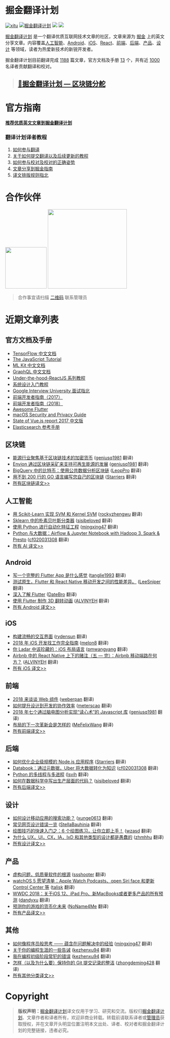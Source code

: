 # 掘金翻译计划

[![xitu](https://camo.githubusercontent.com/c9c9db0a39b56738a62332f0791d58b1522fdf82/68747470733a2f2f7261776769742e636f6d2f616c65656e34322f6261646765732f6d61737465722f7372632f786974752e737667)](https://github.com/xitu/gold-miner)
[![掘金翻译计划](https://rawgit.com/aleen42/badges/master/src/juejin_translation.svg)](https://github.com/xitu/gold-miner/)
[![](https://img.shields.io/badge/weibo-%E6%8E%98%E9%87%91%E7%BF%BB%E8%AF%91%E8%AE%A1%E5%88%92-brightgreen.svg)](http://weibo.com/juejinfanyi)
[![](https://img.shields.io/badge/%E7%9F%A5%E4%B9%8E%E4%B8%93%E6%A0%8F-%E6%8E%98%E9%87%91%E7%BF%BB%E8%AF%91%E8%AE%A1%E5%88%92-blue.svg)](https://zhuanlan.zhihu.com/juejinfanyi)

[掘金翻译计划](https://juejin.im/tag/%E6%8E%98%E9%87%91%E7%BF%BB%E8%AF%91%E8%AE%A1%E5%88%92) 是一个翻译优质互联网技术文章的社区，文章来源为 [掘金](https://juejin.im) 上的英文分享文章。内容覆盖[人工智能](#ai--deep-learning--machine-learning)、[Android](#android)、[iOS](#ios)、[React](#react)、[前端](#前端)、[后端](#后端)、[产品](#产品)、[设计](#设计) 等领域，读者为热爱新技术的新锐开发者。

掘金翻译计划目前翻译完成 [1188](#近期文章列表) 篇文章，官方文档及手册 [13](#官方文档及手册) 个，共有近 [1000](https://github.com/xitu/gold-miner/wiki/%E8%AF%91%E8%80%85%E7%A7%AF%E5%88%86%E8%A1%A8) 名译者贡献翻译和校对。

> ## [🥇掘金翻译计划 — 区块链分舵](https://github.com/xitu/blockchain-miner)

# 官方指南

[**推荐优质英文文章到掘金翻译计划**](https://github.com/xitu/gold-miner/issues/new?title=推荐优秀英文文章&body=-%20原文链接：推荐文章前%20Google%20一下，尽量保证本文未被翻译%0A-%20简要介绍：介绍一下好不好啦，毕竟小编也看不太懂哎_(:з」∠)_)

### 翻译计划译者教程

1. [如何参与翻译](https://github.com/xitu/gold-miner/wiki/%E5%A6%82%E4%BD%95%E5%8F%82%E4%B8%8E%E7%BF%BB%E8%AF%91)
2. [关于如何提交翻译以及后续更新的教程](https://github.com/xitu/gold-miner/wiki/%E5%85%B3%E4%BA%8E%E5%A6%82%E4%BD%95%E6%8F%90%E4%BA%A4%E7%BF%BB%E8%AF%91%E4%BB%A5%E5%8F%8A%E5%90%8E%E7%BB%AD%E6%9B%B4%E6%96%B0%E7%9A%84%E6%95%99%E7%A8%8B)
3. [如何参与校对及校对的正确姿势](https://github.com/xitu/gold-miner/wiki/%E5%8F%82%E4%B8%8E%E6%A0%A1%E5%AF%B9%E7%9A%84%E6%AD%A3%E7%A1%AE%E5%A7%BF%E5%8A%BF)
4. [文章分享到掘金指南](https://github.com/xitu/gold-miner/wiki/%E5%88%86%E4%BA%AB%E5%88%B0%E6%8E%98%E9%87%91%E6%8C%87%E5%8D%97)
5. [译文排版规则指北](https://github.com/xitu/gold-miner/wiki/%E8%AF%91%E6%96%87%E6%8E%92%E7%89%88%E8%A7%84%E5%88%99%E6%8C%87%E5%8C%97)

# 合作伙伴

<a href="http://www.ituring.com.cn/" target="_blank"><img src="https://i.loli.net/2018/03/21/5ab1c8723d6de.jpg" width="130px;"/></a>
<a href="https://www.zcfy.cc/" target="_blank"><img src="https://s4.ssl.qhres.com/static/4c3fe1d5645dd9e8.svg" width="249px;" target="_blank"/></a>

> 合作事宜请扫描 [二维码](http://oiiyyn1t0.bkt.clouddn.com/wechat-517010193.jpg) 联系管理员

# 近期文章列表

## 官方文档及手册

* [TensorFlow 中文文档](https://github.com/xitu/tensorflow-docs)
* [The JavaScript Tutorial](https://github.com/xitu/javascript-tutorial-zh)
* [ML Kit 中文文档](https://github.com/Quorafind/MLkit-CN)
* [GraphQL 中文文档](https://github.com/xitu/graphql.github.io)
* [Under-the-hood-ReactJS 系列教程](https://github.com/xitu/Under-the-hood-ReactJS)
* [系统设计入门教程](https://github.com/xitu/system-design-primer)
* [Google Interview University 面试指北](https://github.com/xitu/google-interview-university)
* [前端开发者指南（2017）](https://github.com/xitu/front-end-handbook-2017)
* [前端开发者指南（2018）](https://github.com/xitu/front-end-handbook-2018)
* [Awesome Flutter](https://github.com/xitu/awesome-flutter)
* [macOS Security and Privacy Guide](https://github.com/xitu/macOS-Security-and-Privacy-Guide)
* [State of Vue.js report 2017 中文版](https://github.com/xitu/gold-miner/blob/master/TODO/state-of-vue-report-2017.md)
* [Elasticsearch 参考手册](https://github.com/rpgmakervx/elasticsearch-reference-translation)

## 区块链

* [能源行业聚焦基于区块链技术的加密货币](https://juejin.im/post/5b47f4a9e51d45198a2eb75b) ([geniusq1981](https://github.com/geniusq1981) 翻译)
* [Envion 通过区块链采矿来支持可再生能源的发展](https://juejin.im/post/5b47f6c2e51d45191b611b09) ([geniusq1981](https://github.com/geniusq1981) 翻译)
* [BigQuery 中的比特币：使用公共数据分析区块链](https://juejin.im/post/5afc17b16fb9a07aaf35673a) ([LeopPro](https://github.com/LeopPro) 翻译)
* [用不到 200 行的 GO 语言编写您自己的区块链](https://juejin.im/post/5ad95b056fb9a07aa349cd41) ([Starriers](https://github.com/Starriers) 翻译)
* [所有区块链译文>>](https://github.com/xitu/gold-miner/blob/master/blockchain.md)

## 人工智能

* [用 Scikit-Learn 实现 SVM 和 Kernel SVM](https://juejin.im/post/5b7fd39af265da43831fa136) ([rockyzhengwu](https://github.com/rockyzhengwu) 翻译)
* [Sklearn 中的朴素贝叶斯分类器](https://juejin.im/post/5b8510be51882542d23a1d66) ([sisibeloved](https://github.com/sisibeloved) 翻译)
* [使用 Python 进行自动化特征工程](https://juejin.im/post/5b6ea0e4e51d4519044adff0) ([mingxing47](https://github.com/mingxing47) 翻译)
* [Python 与大数据：Airflow & Jupyter Notebook with Hadoop 3, Spark & Presto](https://juejin.im/post/5b5a7fdfe51d453526175687) ([cf020031308](https://github.com/cf020031308) 翻译)
* [所有 AI 译文>>](https://github.com/xitu/gold-miner/blob/master/AI.md)

## Android

* [写一个完整的 Flutter App 是什么感觉](https://juejin.im/post/5b7e18c4e51d4538cf53d1f8) ([tanglie1993](https://github.com/tanglie1993) 翻译)
* [测试原生，Flutter 和 React Native 移动开发之间的性能差异。](https://juejin.im/post/5b62ccef6fb9a04fc564c11b) ([LeeSniper](https://github.com/LeeSniper) 翻译)
* [深入了解 Flutter](https://juejin.im/post/5b5c3736e51d4519634fe799) ([DateBro](https://github.com/DateBro) 翻译)
* [使用 Flutter 制作 3D 翻转动画](https://juejin.im/post/5b5534c951882562b9248294) ([ALVINYEH](https://github.com/ALVINYEH) 翻译)
* [所有 Android 译文>>](https://github.com/xitu/gold-miner/blob/master/android.md)

## iOS

* [构建流畅的交互界面](https://juejin.im/post/5b7e2b34e51d4538843612cc) ([rydensun](https://github.com/rydensun) 翻译)
* [2018 年 iOS 开发找工作完全指南](https://juejin.im/post/5b7eca206fb9a019ff713277) ([melon8](https://github.com/melon8) 翻译)
* [你 Ladar 中该珍藏的：iOS 布局语言](https://juejin.im/post/5b84fe97f265da437c43422f) ([pmwangyang](https://github.com/pmwangyang) 翻译)
* [Airbnb 中的 React Native 上下的赌注（五 — 完）：Airbnb 移动端路在何方？](https://juejin.im/post/5b46f92de51d45198e721cd7) ([ALVINYEH](https://github.com/ALVINYEH) 翻译)
* [所有 iOS 译文>>](https://github.com/xitu/gold-miner/blob/master/ios.md)

## 前端

* [2018 来谈谈 Web 组件](https://juejin.im/post/5b780a98e51d4538980bf5cf) ([weberpan](https://github.com/weberpan) 翻译)
* [如何提升设计到开发的协作效率](https://juejin.im/post/5b83609de51d4538c210a957) ([meterscao](https://github.com/meterscao) 翻译)
* [2018 年七个通过脑电图分析实现“读心术”的 Javascript 库](https://juejin.im/post/5b7f63e651882542c20f22f0) ([geniusq1981](https://github.com/geniusq1981) 翻译)
* [布局的下一次革新会是怎样的](https://juejin.im/post/5b85586ce51d4538c77a9cc1) ([MeFelixWang](https://github.com/MeFelixWang) 翻译)
* [所有前端译文>>](https://github.com/xitu/gold-miner/blob/master/front-end.md)

## 后端

* [如何优化企业级规模的 Node.js 应用程序](https://juejin.im/post/5b83c639f265da436d7e4c5e) ([Starriers](https://github.com/Starriers) 翻译)
* [Databook：通过元数据，Uber 将大数据转化为知识](https://juejin.im/post/5b800032e51d45389d3b4950) ([cf020031308](https://github.com/cf020031308) 翻译)
* [Python 的多线程与多进程](https://juejin.im/post/5b84f3086fb9a01a1a27cedb) ([lsvih](https://github.com/lsvih) 翻译)
* [如何在数据科学中写出生产层面的代码？](https://juejin.im/post/5b7adb7751882542d63b2805) ([sisibeloved](https://github.com/sisibeloved) 翻译)
* [所有后端译文>>](https://github.com/xitu/gold-miner/blob/master/backend.md)

## 设计

* [如何设计移动应用的搜索功能？](https://juejin.im/post/5b692ca251882562b924a6c7) ([xunge0613](https://github.com/xunge0613) 翻译)
* [常见网页设计错误一览](https://juejin.im/post/5b7984265188254312414c1f) ([StellaBauhinia](https://github.com/StellaBauhinia) 翻译)
* [绘图技巧的快速入门之：6 个绘图练习，让你立即上手！](https://juejin.im/post/5b39823fe51d4558ca674cff) ([wzasd](https://github.com/wzasd) 翻译)
* [为什么 UX，UI，CX，IA，IxD 和其他类型的设计都是愚蠢的](https://juejin.im/post/5b3588f2e51d4558dd69a44c) ([zhmhhu](https://github.com/zhmhhu) 翻译)
* [所有设计译文>>](https://github.com/xitu/gold-miner/blob/master/design.md)

## 产品

* [虚构问题，低质量软件的根源](https://juejin.im/post/5b65122be51d4517c564d54f) ([ssshooter](https://github.com/ssshooter) 翻译)
* [watchOS 5 愿望清单：Apple Watch Podcasts、open Siri face 和更新 Control Center 等](https://juejin.im/post/5b15045bf265da6e6039372b) ([talisk](https://github.com/talisk) 翻译)
* [WWDC 2018：关于iOS 12、iPad Pro、新MacBooks或者更多产品的所有预测](https://juejin.im/post/5b056d485188256710601ecc) ([dandyxu](https://github.com/dandyxu) 翻译)
* [预测你的游戏的货币化未来](https://juejin.im/post/5ad1d3b6f265da238f12fafa) ([NoName4Me](https://github.com/NoName4Me) 翻译)
* [所有产品译文>>](https://github.com/xitu/gold-miner/blob/master/product.md)

## 其他

* [如何像程序员般思考 —— 蕴含在问题解决中的经验](https://juejin.im/post/5b76839ae51d4566491c24bb) ([mingxing47](https://github.com/mingxing47) 翻译)
* [关于你的编程生涯的一些告诫](https://juejin.im/post/5b0256e36fb9a07aa767f5b4) ([kezhenxu94](https://github.com/kezhenxu94) 翻译)
* [我在编程初级阶段常犯的错误](https://juejin.im/post/5ae97af6f265da0ba062f797) ([kezhenxu94](https://github.com/kezhenxu94) 翻译)
* [怎样（以及为什么要）保持你的 Git 提交记录的整洁](https://juejin.im/post/5b29060ee51d4558cd2adac0) ([zhongdeming428](https://github.com/zhongdeming428) 翻译)
* [所有其他分类译文>>](https://github.com/xitu/gold-miner/blob/master/others.md)

# Copyright

> **版权声明：**[掘金翻译计划](https://github.com/xitu/gold-miner)译文仅用于学习、研究和交流。版权归[掘金翻译计划](https://github.com/xitu/gold-miner/)、文章作者和译者所有，欢迎非商业转载。转载前请联系译者或[管理员](http://oiiyyn1t0.bkt.clouddn.com/wechat-517010193.jpg)获取授权，并在文章开头明显位置注明本文出处、译者、校对者和掘金翻译计划的完整链接，违者必究。
